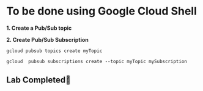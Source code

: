 # **To be done using Google Cloud Shell**

**1. Create a Pub/Sub topic**

**2. Create Pub/Sub Subscription**

```
gcloud pubsub topics create myTopic

gcloud  pubsub subscriptions create --topic myTopic mySubscription
```

## Lab Completed🎉